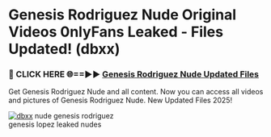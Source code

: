 # Genesis Rodriguez Nude Original Videos 0nlyFans Leaked - Files Updated! (dbxx)

<h3>🔴 CLICK HERE 🌐==►► <a href="https://tinyurl.com/yrmya6cz" rel="nofollow">Genesis Rodriguez Nude Updated Files</a></h3>

Get Genesis Rodriguez Nude and all content. Now you can access all videos and pictures of Genesis Rodriguez Nude. New Updated Files 2025!

[![dbxx](https://i.imgur.com/FMdXYCs.gif)](https://tinyurl.com/yrmya6cz)
nude genesis rodriguez<br>
genesis lopez leaked nudes